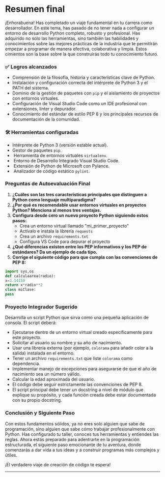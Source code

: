 # Resumen final

¡Enhorabuena! Has completado un viaje fundamental en tu carrera como desarrollador. En este tema, has pasado de no tener nada a configurar un entorno de desarrollo Python completo, robusto y profesional. Has adquirido no solo las herramientas, sino también las habilidades y conocimientos sobre las mejores prácticas de la industria que te permitirán empezar a programar de manera efectiva, colaborativa y limpia. Estos cimientos son la base sobre la que construirás todo tu conocimiento futuro.

### **✅ Logros alcanzados**

* Comprensión de la filosofía, historia y características clave de Python.
* Instalación y configuración correcta del intérprete de Python 3 y el PATH del sistema.
* Dominio de la gestión de paquetes con `pip` y el aislamiento de proyectos con entornos virtuales.
* Configuración de Visual Studio Code como un IDE profesional con extensiones, linter y depurador.
* Conocimiento del estándar de estilo PEP 8 y los principales recursos de documentación de la comunidad.

### **🛠️ Herramientas configuradas**

* &#x20;Intérprete de Python 3 (versión estable actual).
* &#x20;Gestor de paquetes `pip`.
* ️ Herramienta de entornos virtuales `virtualenv`.
* ️ Entorno de Desarrollo Integrado Visual Studio Code.
* ️ Extensión de Python de Microsoft con Pylance.
* ️ Analizador de código estático `pylint`.

### **Preguntas de Autoevaluación Final**

1. ¿**Cuáles son las tres características principales que distinguen a Python como lenguaje multiparadigma?**&#x20;
2. **¿Por qué es recomendable usar entornos virtuales en proyectos Python? Menciona al menos tres ventajas.**
3. **Configura desde cero un nuevo proyecto Python siguiendo estos pasos:**
   * Crea un entorno virtual llamado "mi\_primer\_proyecto"
   * Actívalo e instala la librería `requests`
   * Crea un archivo `requirements.txt`
   * Configura VS Code para depurar el proyecto
4. **¿Qué diferencias existen entre los PEP informativos y los PEP de estándares? Da un ejemplo de cada tipo.**
5. **Corrige el siguiente código para que cumpla con las convenciones de PEP 8:**

```python
import sys,os
def calculaarea(radio):
x=3.14159
return x*radio**2
class miClase:
pass
```

### **Proyecto Integrador Sugerido**

Desarrolla un script Python que sirva como una pequeña aplicación de consola. El script deberá:

* Ejecutarse dentro de un entorno virtual creado específicamente para este proyecto.
* Solicitar al usuario su nombre y su año de nacimiento.
* Usar una librería externa (por ejemplo, `colorama` para añadir color a la salida) instalada en el entorno.
* Tener un archivo `requirements.txt` que liste `colorama` como dependencia.
* Implementar manejo de excepciones para asegurarse de que el año de nacimiento sea un número válido.
* Calcular la edad aproximada del usuario.
* El código debe seguir estrictamente las convenciones de PEP 8.
* El script principal debe tener un docstring a nivel de módulo que explique su propósito, y cada función creada debe estar documentada con su propio docstring.

### Conclusión y Siguiente Paso

Con estos fundamentos sólidos, ya no eres solo alguien que sabe de programación, sino alguien que sabe cómo trabajar profesionalmente con Python. Has configurado tu taller, conoces tus herramientas y entiendes las reglas. Ahora estás preparado para adentrarte en la programación estructurada, el siguiente paso emocionante de tu aventura, donde comenzarás a dar vida a tus ideas y a construir programas más complejos y útiles.&#x20;

¡El verdadero viaje de creación de código te espera!

***
